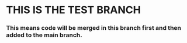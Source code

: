 # THIS IS THE TEST BRANCH

### This means code will be merged in this branch first and then added to the main branch.
